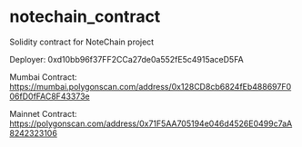 # notechain_contract
Solidity contract for NoteChain project

Deployer: 0xd10bb96f37FF2CCa27de0a552fE5c4915aceD5FA

Mumbai Contract: https://mumbai.polygonscan.com/address/0x128CD8cb6824fEb488697F006fD0fFAC8F43373e

Mainnet Contract: https://polygonscan.com/address/0x71F5AA705194e046d4526E0499c7aA8242323106